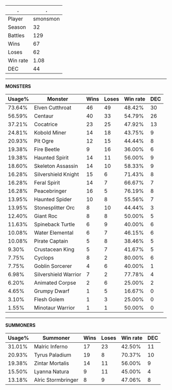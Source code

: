 .|.
|-|-
Player|smonsmon
Season|32
Battles|129
Wins|67
Loses|62
Win rate|1.08
DEC|44

---
**MONSTERS**

Usage%|Monster|Wins|Loses|Win rate|DEC|
-|-|-|-|-|-|
73.64%|Elven Cutthroat|46|49|48.42%|30|
56.59%|Centaur|40|33|54.79%|26|
37.21%|Cocatrice|23|25|47.92%|13|
24.81%|Kobold Miner|14|18|43.75%|9|
20.93%|Pit Ogre|12|15|44.44%|8|
19.38%|Fire Beetle|9|16|36.00%|6|
19.38%|Haunted Spirit|14|11|56.00%|9|
18.60%|Skeleton Assassin|14|10|58.33%|9|
16.28%|Silvershield Knight|15|6|71.43%|8|
16.28%|Feral Spirit|14|7|66.67%|7|
16.28%|Peacebringer|16|5|76.19%|8|
13.95%|Haunted Spider|10|8|55.56%|7|
13.95%|Stonesplitter Orc|8|10|44.44%|3|
12.40%|Giant Roc|8|8|50.00%|5|
11.63%|Spineback Turtle|6|9|40.00%|6|
10.08%|Water Elemental|6|7|46.15%|6|
10.08%|Pirate Captain|5|8|38.46%|5|
9.30%|Crustacean King|5|7|41.67%|5|
7.75%|Cyclops|8|2|80.00%|6|
7.75%|Goblin Sorcerer|4|6|40.00%|1|
6.98%|Silvershield Warrior|7|2|77.78%|4|
6.20%|Animated Corpse|2|6|25.00%|2|
4.65%|Grumpy Dwarf|1|5|16.67%|0|
3.10%|Flesh Golem|1|3|25.00%|0|
1.55%|Minotaur Warrior|1|1|50.00%|0|

---
**SUMMONERS**

Usage%|Summoner|Wins|Loses|Win rate|DEC|
-|-|-|-|-|-|
31.01%|Malric Inferno|17|23|42.50%|11|
20.93%|Tyrus Paladium|19|8|70.37%|10|
19.38%|Zintar Mortalis|14|11|56.00%|9|
15.50%|Lyanna Natura|9|11|45.00%|4|
13.18%|Alric Stormbringer|8|9|47.06%|8|
